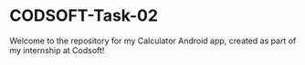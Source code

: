 # CODSOFT-Task-02
Welcome to the repository for my Calculator Android app, created as part of my internship at Codsoft! 
